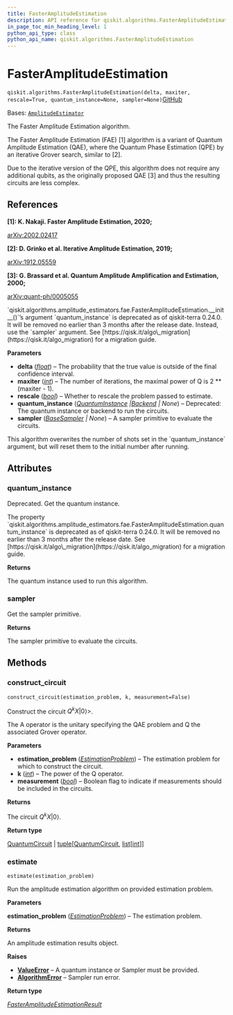 ```yaml
---
title: FasterAmplitudeEstimation
description: API reference for qiskit.algorithms.FasterAmplitudeEstimation
in_page_toc_min_heading_level: 1
python_api_type: class
python_api_name: qiskit.algorithms.FasterAmplitudeEstimation
---
```


# FasterAmplitudeEstimation

<span id="qiskit.algorithms.FasterAmplitudeEstimation" />

`qiskit.algorithms.FasterAmplitudeEstimation(delta, maxiter, rescale=True, quantum_instance=None, sampler=None)`[GitHub](https://github.com/qiskit/qiskit/tree/stable/0.44/qiskit/algorithms/amplitude_estimators/fae.py "view source code")

Bases: [`AmplitudeEstimator`](qiskit.algorithms.AmplitudeEstimator "qiskit.algorithms.amplitude_estimators.amplitude_estimator.AmplitudeEstimator")

The Faster Amplitude Estimation algorithm.

The Faster Amplitude Estimation (FAE) \[1] algorithm is a variant of Quantum Amplitude Estimation (QAE), where the Quantum Phase Estimation (QPE) by an iterative Grover search, similar to \[2].

Due to the iterative version of the QPE, this algorithm does not require any additional qubits, as the originally proposed QAE \[3] and thus the resulting circuits are less complex.

## References

**\[1]: K. Nakaji. Faster Amplitude Estimation, 2020;**

[arXiv:2002.02417](https://arxiv.org/pdf/2003.02417.pdf)

**\[2]: D. Grinko et al. Iterative Amplitude Estimation, 2019;**

[arXiv:1912.05559](http://arxiv.org/abs/1912.05559)

**\[3]: G. Brassard et al. Quantum Amplitude Amplification and Estimation, 2000;**

[arXiv:quant-ph/0005055](http://arxiv.org/abs/quant-ph/0005055)

<Admonition title="Deprecated since version 0.24.0" type="danger">
  `qiskit.algorithms.amplitude_estimators.fae.FasterAmplitudeEstimation.__init__()`’s argument `quantum_instance` is deprecated as of qiskit-terra 0.24.0. It will be removed no earlier than 3 months after the release date. Instead, use the `sampler` argument. See [https://qisk.it/algo\_migration](https://qisk.it/algo_migration) for a migration guide.
</Admonition>

**Parameters**

*   **delta** ([*float*](https://docs.python.org/3/library/functions.html#float "(in Python v3.12)")) – The probability that the true value is outside of the final confidence interval.
*   **maxiter** ([*int*](https://docs.python.org/3/library/functions.html#int "(in Python v3.12)")) – The number of iterations, the maximal power of Q is 2 \*\* (maxiter - 1).
*   **rescale** ([*bool*](https://docs.python.org/3/library/functions.html#bool "(in Python v3.12)")) – Whether to rescale the problem passed to estimate.
*   **quantum\_instance** ([*QuantumInstance*](qiskit.utils.QuantumInstance "qiskit.utils.QuantumInstance")  *|*[*Backend*](qiskit.providers.Backend "qiskit.providers.Backend") *| None*) – Deprecated: The quantum instance or backend to run the circuits.
*   **sampler** ([*BaseSampler*](qiskit.primitives.BaseSampler "qiskit.primitives.BaseSampler") *| None*) – A sampler primitive to evaluate the circuits.

<Admonition title="Note" type="note">
  This algorithm overwrites the number of shots set in the `quantum_instance` argument, but will reset them to the initial number after running.
</Admonition>

## Attributes

<span id="qiskit.algorithms.FasterAmplitudeEstimation.quantum_instance" />

### quantum\_instance

Deprecated. Get the quantum instance.

<Admonition title="Deprecated since version 0.24.0" type="danger">
  The property `qiskit.algorithms.amplitude_estimators.fae.FasterAmplitudeEstimation.quantum_instance` is deprecated as of qiskit-terra 0.24.0. It will be removed no earlier than 3 months after the release date. See [https://qisk.it/algo\_migration](https://qisk.it/algo_migration) for a migration guide.
</Admonition>

**Returns**

The quantum instance used to run this algorithm.

<span id="qiskit.algorithms.FasterAmplitudeEstimation.sampler" />

### sampler

Get the sampler primitive.

**Returns**

The sampler primitive to evaluate the circuits.

## Methods

### construct\_circuit

<span id="qiskit.algorithms.FasterAmplitudeEstimation.construct_circuit" />

`construct_circuit(estimation_problem, k, measurement=False)`

Construct the circuit $Q^k X |0\rangle>$.

The A operator is the unitary specifying the QAE problem and Q the associated Grover operator.

**Parameters**

*   **estimation\_problem** ([*EstimationProblem*](qiskit.algorithms.EstimationProblem "qiskit.algorithms.EstimationProblem")) – The estimation problem for which to construct the circuit.
*   **k** ([*int*](https://docs.python.org/3/library/functions.html#int "(in Python v3.12)")) – The power of the Q operator.
*   **measurement** ([*bool*](https://docs.python.org/3/library/functions.html#bool "(in Python v3.12)")) – Boolean flag to indicate if measurements should be included in the circuits.

**Returns**

The circuit $Q^k X |0\rangle$.

**Return type**

[QuantumCircuit](qiskit.circuit.QuantumCircuit "qiskit.circuit.QuantumCircuit") | [tuple](https://docs.python.org/3/library/stdtypes.html#tuple "(in Python v3.12)")\[[QuantumCircuit](qiskit.circuit.QuantumCircuit "qiskit.circuit.QuantumCircuit"), [list](https://docs.python.org/3/library/stdtypes.html#list "(in Python v3.12)")\[[int](https://docs.python.org/3/library/functions.html#int "(in Python v3.12)")]]

### estimate

<span id="qiskit.algorithms.FasterAmplitudeEstimation.estimate" />

`estimate(estimation_problem)`

Run the amplitude estimation algorithm on provided estimation problem.

**Parameters**

**estimation\_problem** ([*EstimationProblem*](qiskit.algorithms.EstimationProblem "qiskit.algorithms.amplitude_estimators.estimation_problem.EstimationProblem")) – The estimation problem.

**Returns**

An amplitude estimation results object.

**Raises**

*   [**ValueError**](https://docs.python.org/3/library/exceptions.html#ValueError "(in Python v3.12)") – A quantum instance or Sampler must be provided.
*   [**AlgorithmError**](algorithms#qiskit.algorithms.AlgorithmError "qiskit.algorithms.AlgorithmError") – Sampler run error.

**Return type**

[*FasterAmplitudeEstimationResult*](qiskit.algorithms.FasterAmplitudeEstimationResult "qiskit.algorithms.amplitude_estimators.fae.FasterAmplitudeEstimationResult")

